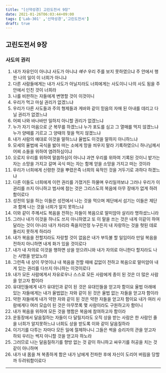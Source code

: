 ```yaml
---
title: "[신약성경] 고린도전서 9장"
date: 2021-01-26T06:03:44+09:00
tags: ['Lab-301' ,'신약성경','고린도전서']
draft: true
---
```

## 고린도전서 9장
### 사도의 권리 
1. 내가 자유인이 아니냐 사도가 아니냐 *예수* 우리 주를 보지 못하였으냐 주 안에서 행한 나의 일이 이 너희가 아니냐
2. 다른 사람들에게는 내가 사도가 아닐지라도 너희에게는 사도이니 나의 사도 됨을 주 안에서 인친 것이 너희라
3. 나를 비판하는 자들에게 변명할 것이 이것이니
4. 우리가 먹고 마실 권리가 없겠느냐 
5. 우리가 다른 사도들과 주의 형제들과 게바와 같이 믿음의 자매 된 아내를 데리고 다닐 권리가 없겠느냐
6. 어찌 나와 바나바만 일하지 아니할 권리가 없겠느냐
7. 누가 자기 마음으로 군 복무를 하겠느냐 누가 포도를 심고 그 열매를 먹지 않겠느냐 누가 양떼를 기르고 그 양때의 젖을 먹지 않겠느냐
8. 내가 사람의 예대로 이것을 말하느냐 율법도 이것을 말하지 아니하느냐
9. 모세의 율법에 곡식을 밣아 떠는 소에게 망을 씌우지 말라 기록하였으니 하나님께서 어찌 소들을 위하여 염려하심이냐
10. 오로지 우리를 위하여 말씀하심이 아니냐 과연 우리를 위하여 기록된 것이니 밭가는 자는 소망을 가지고 갈며 곡식 떠는 자는 함께 얻을 소망을 가지고 떠는 것이라
11. 우리가 너희에게 신령한 것을 뿌렸은즉 너희의 육적인 것을 거두기로 과하다 하겠느냐
12. 다른 이들도 너희에게 이런 권리를 가졌거든 하물며 우리일까보냐 그러나 우리가 이 권리를 쓰지 아니하고 범사에 참는 것은 그리스도의 복음에 아무 장애가 없게 하려 함이로다
13. 성전의 일을 하는 이들은 성전에서 나는 것을 먹으며 제단에서 섬기는 이들은 제단과 함께 나는 것을 너희가 알지 못하느냐
14. 이와 같이 주께서도 복음을 전하는 자들이 복음으로 말미암아 살리라 명하셨느니라
15. 그러나 내가 이것을 하나도 쓰지 아니하였고 또 이 말을 쓰는 것은 내게 이같이 하여 달라는 것이 아니라 내가 차리라 죽을지언정 누구든지 내 자랑하는 것을 헛된 데로 돌리지 못하게 하리라
16. 내가 복음을 전할지라도 자랑할 것이 없음은 내가 부득불 할 일임이라 만일 복음을 전하지 아니하면 내게 화가 있을 것이로다
17. 내가 내 자의로 이것을 행하면 상을 얻으려니와 내가 자의로 아니한다 할지라도 나는 사명을 받았노라
18. 그런즉 내 상이 무엇이냐 내 복음을 전할 때에 값없이 전하고 복음으로 말미암아 내게 있는 권리를 다쓰지 아니하는 이것이로다
19. 내가 모든 사람에게서 자유로우나 스스로 모든 사람에게 종이 된 것은 더 많은 사람을 얻고자 함이라 
20. 유대인들에게 내가 유대인과 같이 된 것은 유대인들을 얻고자 함이요 율법 아래에 있는 자들에게는 내가 율법없는 자와 같이 된 것은 율법 없는 자들을 얻고자 함이라 
22. 약한 자들에게 내가 약한 자와 같이 된 것은 약한 자들을 얻고자 함이요 내가 여러 사람에게다 여러 모습이 된 것은 아무쪼록 몇 사람이라도 구원하고자 함이니
23. 내가 복음을 위하여 모든 것을 행함은 복음에 참여하고자 함이라
24. 운동장에서 달음질하는 자들이 다 달릴지라도 오직 상을 받는 사람은 한 사람인 줄을 너희가 알지못하느냐 너희도 상을 받도록 이와 같이 달음질하라
25. 이기기를 다투는 자마다 모든 일에 절제하나니 그들은 썩을 승리자의 관을 얻고자 하되 우리는 썩지 아니할 것을 얻고자 하노라
26. 그러므로 나는 달음질하기를 향방 없는 것 같이 하니하고 싸우기를 허공을 치는 것 같이 아니하며
27. 내가 내 몸을 쳐 복종하게 함은 내가 남에게 전파한 후에 자신이 도리어 버림을 당할까 두려워함이로다
***
